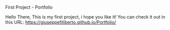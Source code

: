 First Project - Portfolio

Hello There, 
This is my first project, i hope you like it! You can check it out in this URL: https://giuseppefiliberto.github.io/Portfolio/
